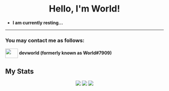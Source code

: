 <h1 align="center">Hello, I'm World!</h1>

- **I am currently resting...**

<hr>

### You may contact me as follows:
<p align="left">
	<img align="center" src="https://cdn.jsdelivr.net/npm/simple-icons@3.0.1/icons/discord.svg" height="30" width="40" />
	<strong>devworld (formerly known as World#7909)</strong>
</p>

## My Stats
<div align="center">
	<img src="https://github-readme-stats.vercel.app/api?username=deveworld&rank_icon=github&show_icons=true&theme=nord&line_height=35" />
	<img src="https://github-readme-streak-stats.herokuapp.com/?user=deveworld&theme=nord" />
	<img src="https://github-readme-stats.vercel.app/api/top-langs/?username=deveworld&layout=compact&theme=nord" />
</div>
